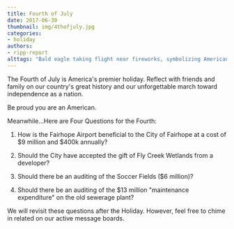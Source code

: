 ```yaml
---
title: Fourth of July
date: 2017-06-30
thumbnail: img/4thofjuly.jpg
categories:
- holiday
authors:
- ripp-report
alttags: "Bald eagle taking flight near fireworks, symbolizing American independence and prompting questions about local governance"
---
```

The Fourth of July is America's premier holiday. Reflect with friends and family on our country's great history and our unforgettable march toward independence as a nation.

Be proud you are an American.

Meanwhile...Here are Four Questions for the Fourth:

1) How is the Fairhope Airport beneficial to the City of Fairhope at a cost of $9 million and $400k annually?

2) Should the City have accepted the gift of Fly Creek Wetlands from a developer?

3) Should there be an auditing of the Soccer Fields ($6 million)?

4) Should there be an auditing of the $13 million "maintenance expenditure" on the old sewerage plant?

We will revisit these questions after the Holiday. However, feel free to chime in related on our active message boards.
